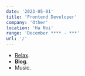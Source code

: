 ```yaml
---
date: '2023-05-01'
title: 'Frontend Developer'
company: 'Other'
location: 'Ha Noi'
range: 'December **** - ***'
url: '/'
---
```


- [Relax](https://www.youtube.com/).
- **Blog**.
- Music.
